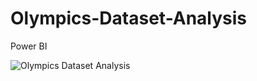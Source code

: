 # Olympics-Dataset-Analysis
Power BI


![Olympics Dataset Analysis](https://github.com/HalimMansour/Olympics-Dataset-Analysis/assets/122712424/d3ae3a9a-2fed-409e-8f73-8f2c30fdbacb)
